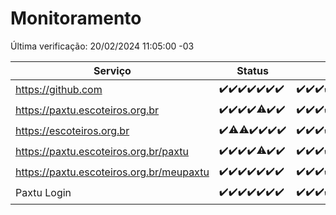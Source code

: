 # Monitoramento

Última verificação: 20/02/2024 11:05:00 -03

|Serviço|Status|Últimas 24h|
|---|---|---|
|https://github.com|<span title="2024-02-13: OK=24">✔️</span><span title="2024-02-14: OK=24">✔️</span><span title="2024-02-15: OK=24">✔️</span><span title="2024-02-16: OK=24">✔️</span><span title="2024-02-17: OK=24">✔️</span><span title="2024-02-18: OK=24">✔️</span><span title="2024-02-19: OK=14">✔️</span>|<span title="19/02/2024 11:07:00 -03 : 200">✔️</span><span title="19/02/2024 12:06:00 -03 : 200">✔️</span><span title="19/02/2024 13:08:00 -03 : 200">✔️</span><span title="19/02/2024 14:03:00 -03 : 200">✔️</span><span title="19/02/2024 15:08:00 -03 : 200">✔️</span><span title="19/02/2024 16:04:00 -03 : 200">✔️</span><span title="19/02/2024 17:06:00 -03 : 200">✔️</span><span title="19/02/2024 18:06:00 -03 : 200">✔️</span><span title="19/02/2024 19:04:00 -03 : 200">✔️</span><span title="19/02/2024 20:05:00 -03 : 200">✔️</span><span title="19/02/2024 21:29:00 -03 : 200">✔️</span><span title="19/02/2024 22:37:00 -03 : 200">✔️</span><span title="19/02/2024 23:12:00 -03 : 200">✔️</span><span title="20/02/2024 00:07:00 -03 : 200">✔️</span><span title="20/02/2024 01:08:00 -03 : 200">✔️</span><span title="20/02/2024 02:07:00 -03 : 200">✔️</span><span title="20/02/2024 03:08:00 -03 : 200">✔️</span><span title="20/02/2024 04:06:00 -03 : 200">✔️</span><span title="20/02/2024 05:08:00 -03 : 200">✔️</span><span title="20/02/2024 06:06:00 -03 : 200">✔️</span><span title="20/02/2024 07:06:00 -03 : 200">✔️</span><span title="20/02/2024 08:03:00 -03 : 200">✔️</span><span title="20/02/2024 09:11:00 -03 : 200">✔️</span><span title="20/02/2024 10:06:00 -03 : 200">✔️</span><span title="20/02/2024 11:05:00 -03 : 200">✔️</span>|
|https://paxtu.escoteiros.org.br|<span title="2024-02-13: OK=24">✔️</span><span title="2024-02-14: OK=24">✔️</span><span title="2024-02-15: OK=24">✔️</span><span title="2024-02-16: OK=24">✔️</span><span title="2024-02-17: OK=23, Falhas=1">⚠️</span><span title="2024-02-18: OK=24">✔️</span><span title="2024-02-19: OK=14">✔️</span>|<span title="19/02/2024 11:07:00 -03 : 200">✔️</span><span title="19/02/2024 12:06:00 -03 : 200">✔️</span><span title="19/02/2024 13:08:00 -03 : 200">✔️</span><span title="19/02/2024 14:03:00 -03 : 200">✔️</span><span title="19/02/2024 15:08:00 -03 : 0">❌</span><span title="19/02/2024 16:04:00 -03 : 200">✔️</span><span title="19/02/2024 17:06:00 -03 : 200">✔️</span><span title="19/02/2024 18:06:00 -03 : 200">✔️</span><span title="19/02/2024 19:04:00 -03 : 200">✔️</span><span title="19/02/2024 20:05:00 -03 : 200">✔️</span><span title="19/02/2024 21:29:00 -03 : 200">✔️</span><span title="19/02/2024 22:37:00 -03 : 200">✔️</span><span title="19/02/2024 23:12:00 -03 : 200">✔️</span><span title="20/02/2024 00:07:00 -03 : 200">✔️</span><span title="20/02/2024 01:08:00 -03 : 200">✔️</span><span title="20/02/2024 02:07:00 -03 : 200">✔️</span><span title="20/02/2024 03:08:00 -03 : 200">✔️</span><span title="20/02/2024 04:06:00 -03 : 200">✔️</span><span title="20/02/2024 05:08:00 -03 : 200">✔️</span><span title="20/02/2024 06:06:00 -03 : 200">✔️</span><span title="20/02/2024 07:06:00 -03 : 200">✔️</span><span title="20/02/2024 08:03:00 -03 : 200">✔️</span><span title="20/02/2024 09:11:00 -03 : 200">✔️</span><span title="20/02/2024 10:06:00 -03 : 200">✔️</span><span title="20/02/2024 11:05:00 -03 : 200">✔️</span>|
|https://escoteiros.org.br|<span title="2024-02-13: OK=24">✔️</span><span title="2024-02-14: OK=22, Falhas=2">⚠️</span><span title="2024-02-15: OK=22, Falhas=2">⚠️</span><span title="2024-02-16: OK=24">✔️</span><span title="2024-02-17: OK=24">✔️</span><span title="2024-02-18: OK=24">✔️</span><span title="2024-02-19: OK=14">✔️</span>|<span title="19/02/2024 11:07:00 -03 : 200">✔️</span><span title="19/02/2024 12:06:00 -03 : 200">✔️</span><span title="19/02/2024 13:08:00 -03 : 200">✔️</span><span title="19/02/2024 14:03:00 -03 : 200">✔️</span><span title="19/02/2024 15:08:00 -03 : 200">✔️</span><span title="19/02/2024 16:04:00 -03 : 200">✔️</span><span title="19/02/2024 17:06:00 -03 : 200">✔️</span><span title="19/02/2024 18:06:00 -03 : 200">✔️</span><span title="19/02/2024 19:04:00 -03 : 200">✔️</span><span title="19/02/2024 20:05:00 -03 : 200">✔️</span><span title="19/02/2024 21:29:00 -03 : 200">✔️</span><span title="19/02/2024 22:37:00 -03 : 200">✔️</span><span title="19/02/2024 23:12:00 -03 : 200">✔️</span><span title="20/02/2024 00:07:00 -03 : 200">✔️</span><span title="20/02/2024 01:08:00 -03 : 200">✔️</span><span title="20/02/2024 02:07:00 -03 : 200">✔️</span><span title="20/02/2024 03:08:00 -03 : 200">✔️</span><span title="20/02/2024 04:06:00 -03 : 200">✔️</span><span title="20/02/2024 05:08:00 -03 : 200">✔️</span><span title="20/02/2024 06:06:00 -03 : 200">✔️</span><span title="20/02/2024 07:06:00 -03 : 200">✔️</span><span title="20/02/2024 08:03:00 -03 : 200">✔️</span><span title="20/02/2024 09:11:00 -03 : 200">✔️</span><span title="20/02/2024 10:06:00 -03 : 200">✔️</span><span title="20/02/2024 11:05:00 -03 : 200">✔️</span>|
|https://paxtu.escoteiros.org.br/paxtu|<span title="2024-02-13: OK=24">✔️</span><span title="2024-02-14: OK=24">✔️</span><span title="2024-02-15: OK=24">✔️</span><span title="2024-02-16: OK=24">✔️</span><span title="2024-02-17: OK=22, Falhas=2">⚠️</span><span title="2024-02-18: OK=24">✔️</span><span title="2024-02-19: OK=14">✔️</span>|<span title="19/02/2024 11:07:00 -03 : 200">✔️</span><span title="19/02/2024 12:06:00 -03 : 200">✔️</span><span title="19/02/2024 13:08:00 -03 : 200">✔️</span><span title="19/02/2024 14:03:00 -03 : 200">✔️</span><span title="19/02/2024 15:08:00 -03 : 0">❌</span><span title="19/02/2024 16:04:00 -03 : 200">✔️</span><span title="19/02/2024 17:06:00 -03 : 200">✔️</span><span title="19/02/2024 18:06:00 -03 : 200">✔️</span><span title="19/02/2024 19:04:00 -03 : 200">✔️</span><span title="19/02/2024 20:05:00 -03 : 200">✔️</span><span title="19/02/2024 21:29:00 -03 : 200">✔️</span><span title="19/02/2024 22:37:00 -03 : 200">✔️</span><span title="19/02/2024 23:12:00 -03 : 200">✔️</span><span title="20/02/2024 00:07:00 -03 : 200">✔️</span><span title="20/02/2024 01:08:00 -03 : 200">✔️</span><span title="20/02/2024 02:07:00 -03 : 200">✔️</span><span title="20/02/2024 03:08:00 -03 : 200">✔️</span><span title="20/02/2024 04:06:00 -03 : 200">✔️</span><span title="20/02/2024 05:08:00 -03 : 200">✔️</span><span title="20/02/2024 06:06:00 -03 : 200">✔️</span><span title="20/02/2024 07:06:00 -03 : 200">✔️</span><span title="20/02/2024 08:03:00 -03 : 200">✔️</span><span title="20/02/2024 09:11:00 -03 : 200">✔️</span><span title="20/02/2024 10:06:00 -03 : 200">✔️</span><span title="20/02/2024 11:05:00 -03 : 200">✔️</span>|
|https://paxtu.escoteiros.org.br/meupaxtu|<span title="2024-02-13: OK=24">✔️</span><span title="2024-02-14: OK=24">✔️</span><span title="2024-02-15: OK=24">✔️</span><span title="2024-02-16: OK=24">✔️</span><span title="2024-02-17: OK=24">✔️</span><span title="2024-02-18: OK=24">✔️</span><span title="2024-02-19: OK=14">✔️</span>|<span title="19/02/2024 11:07:00 -03 : 200">✔️</span><span title="19/02/2024 12:06:00 -03 : 200">✔️</span><span title="19/02/2024 13:08:00 -03 : 200">✔️</span><span title="19/02/2024 14:03:00 -03 : 200">✔️</span><span title="19/02/2024 15:09:00 -03 : 0">❌</span><span title="19/02/2024 16:04:00 -03 : 200">✔️</span><span title="19/02/2024 17:06:00 -03 : 200">✔️</span><span title="19/02/2024 18:06:00 -03 : 200">✔️</span><span title="19/02/2024 19:04:00 -03 : 200">✔️</span><span title="19/02/2024 20:05:00 -03 : 200">✔️</span><span title="19/02/2024 21:29:00 -03 : 200">✔️</span><span title="19/02/2024 22:37:00 -03 : 200">✔️</span><span title="19/02/2024 23:12:00 -03 : 200">✔️</span><span title="20/02/2024 00:07:00 -03 : 200">✔️</span><span title="20/02/2024 01:08:00 -03 : 200">✔️</span><span title="20/02/2024 02:07:00 -03 : 200">✔️</span><span title="20/02/2024 03:08:00 -03 : 200">✔️</span><span title="20/02/2024 04:06:00 -03 : 200">✔️</span><span title="20/02/2024 05:08:00 -03 : 200">✔️</span><span title="20/02/2024 06:06:00 -03 : 200">✔️</span><span title="20/02/2024 07:06:00 -03 : 200">✔️</span><span title="20/02/2024 08:03:00 -03 : 200">✔️</span><span title="20/02/2024 09:11:00 -03 : 200">✔️</span><span title="20/02/2024 10:06:00 -03 : 200">✔️</span><span title="20/02/2024 11:05:00 -03 : 200">✔️</span>|
|Paxtu Login|<span title="2024-02-13: OK=24">✔️</span><span title="2024-02-14: OK=24">✔️</span><span title="2024-02-15: OK=24">✔️</span><span title="2024-02-16: OK=24">✔️</span><span title="2024-02-17: OK=24">✔️</span><span title="2024-02-18: OK=24">✔️</span><span title="2024-02-19: OK=14">✔️</span>|<span title="19/02/2024 11:07:00 -03 : 200">✔️</span><span title="19/02/2024 12:06:00 -03 : 200">✔️</span><span title="19/02/2024 13:08:00 -03 : 200">✔️</span><span title="19/02/2024 14:03:00 -03 : 200">✔️</span><span title="19/02/2024 15:09:00 -03 : 504">❌</span><span title="19/02/2024 16:04:00 -03 : 200">✔️</span><span title="19/02/2024 17:06:00 -03 : 200">✔️</span><span title="19/02/2024 18:06:00 -03 : 200">✔️</span><span title="19/02/2024 19:04:00 -03 : 200">✔️</span><span title="19/02/2024 20:05:00 -03 : 200">✔️</span><span title="19/02/2024 21:29:00 -03 : 200">✔️</span><span title="19/02/2024 22:37:00 -03 : 200">✔️</span><span title="19/02/2024 23:12:00 -03 : 200">✔️</span><span title="20/02/2024 00:07:00 -03 : 200">✔️</span><span title="20/02/2024 01:08:00 -03 : 200">✔️</span><span title="20/02/2024 02:07:00 -03 : 200">✔️</span><span title="20/02/2024 03:08:00 -03 : 200">✔️</span><span title="20/02/2024 04:06:00 -03 : 200">✔️</span><span title="20/02/2024 05:08:00 -03 : 200">✔️</span><span title="20/02/2024 06:06:00 -03 : 200">✔️</span><span title="20/02/2024 07:06:00 -03 : 200">✔️</span><span title="20/02/2024 08:03:00 -03 : 200">✔️</span><span title="20/02/2024 09:11:00 -03 : 200">✔️</span><span title="20/02/2024 10:06:00 -03 : 200">✔️</span><span title="20/02/2024 11:05:00 -03 : 200">✔️</span>|
